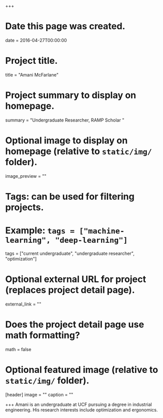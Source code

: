+++
# Date this page was created.
date = 2016-04-27T00:00:00

# Project title.
title = "Amani McFarlane"

# Project summary to display on homepage.
summary = "Undergraduate Researcher, RAMP Scholar "

# Optional image to display on homepage (relative to `static/img/` folder).
image_preview = ""

# Tags: can be used for filtering projects.
# Example: `tags = ["machine-learning", "deep-learning"]`
tags = ["current undergraduate", "undergraduate researcher", "optimization"]


# Optional external URL for project (replaces project detail page).
external_link = ""

# Does the project detail page use math formatting?
math = false

# Optional featured image (relative to `static/img/` folder).
[header]
image = ""
caption = ""

+++
Amani is an undergraduate at UCF pursuing a degree in industrial engineering. His research interests include optimization and ergonomics. 
